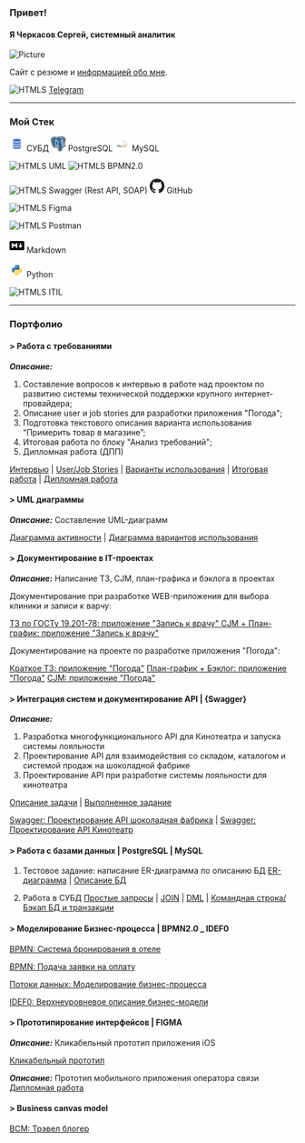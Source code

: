 ### Привет! 
#### Я Черкасов Сергей, системный аналитик

![Picture](https://sun9-39.userapi.com/impg/T8iyUNE6fqhkTvy0IlfP1FU5Gqydj5etgqI6Ig/uUS-TIpmFXY.jpg?size=537x240&quality=96&sign=c1778e4aacdbfb23307b43ec101168a9&type=share)

Сайт с резюме и [информацией обо мне](http://portfoliocherkasovsa.tilda.ws/).

<img  alt="HTMLS" width="26px" src="https://encrypted-tbn0.gstatic.com/images?q=tbn:ANd9GcQUVgTZs20lA-ITZriSqeaFKpR-dlMCNQPJzg&usqp=CAU" /> [Telegram](https://t.me/kakhotelamama)

______

### Мой Стек

<img  alt="HTMLS" width="26px" src="https://raw.githubusercontent.com/github/explore/80688e429a7d4ef2fca1e82350fe8e3517d3494d/topics/sql/sql.png" /> СУБД <img alt="HTMLS" width="26px" src="https://raw.githubusercontent.com/github/explore/80688e429a7d4ef2fca1e82350fe8e3517d3494d/topics/postgresql/postgresql.png" /> PostgreSQL  <img alt="HTMLS" width="26px" src="https://raw.githubusercontent.com/github/explore/80688e429a7d4ef2fca1e82350fe8e3517d3494d/topics/mysql/mysql.png" /> MySQL  

<img alt="HTMLS" width="26px" src="https://encrypted-tbn0.gstatic.com/images?q=tbn:ANd9GcQhHYcZtXQWs9fcT_tN_VTs7IcfqIPNiYq50Q&usqp=CAU" /> UML  <img alt="HTMLS" width="26px" src="https://encrypted-tbn0.gstatic.com/images?q=tbn:ANd9GcTSf6qshkYG-Wo1G7Ies-lRoiLoZNt5-VVijA&usqp=CAU" /> BPMN2.0 

<img alt="HTMLS" width="26px" src="https://encrypted-tbn0.gstatic.com/images?q=tbn:ANd9GcR9GlozyrEsA25S68xqsWEgejZkSQPi2L7SBw&usqp=CAU" /> Swagger (Rest API, SOAP)  <img alt="HTMLS" width="26px" src="https://raw.githubusercontent.com/github/explore/89bdd9644f44d1b12180fd512b95574fe4c54617/topics/github-api/github-api.png" /> GitHub  

<img alt="HTMLS" width="26px" src="https://encrypted-tbn0.gstatic.com/images?q=tbn:ANd9GcSQZTddfG1QM6noRnlbNDacwk8J4dIQQx-10g&usqp=CAU" /> Figma 

<img alt="HTMLS" width="26px"
src="https://th.bing.com/th/id/R.7afd213071e52a3a50d7d9c9db74d29b?rik=g3fAZfGv1DDzrQ&pid=ImgRaw&r=0" /> Postman

<img alt="HTMLS" width="26px"    src="https://raw.githubusercontent.com/github/explore/80688e429a7d4ef2fca1e82350fe8e3517d3494d/topics/markdown/markdown.png" /> Markdown  

<img alt="HTMLS" width="26px" src="https://raw.githubusercontent.com/github/explore/80688e429a7d4ef2fca1e82350fe8e3517d3494d/topics/python/python.png" /> Python 

<img alt="HTMLS" width="26px"
src="https://trainingcursos.files.wordpress.com/2010/10/itil_v3.png" /> ITIL
______

###  Портфолио 

#### > Работа с требованиями
_**Описание:**_ 

1. Составление вопросов к интервью в работе над проектом по развитию системы технической поддержки крупного интернет-провайдера;
2. Описание user и job stories для разработки приложения "Погода";
3. Подготовка текстового описания варианта использования “Примерить товар в магазине”;
4. Итоговая работа по блоку "Анализ требований";
5. Дипломная работа (ДПП)

[Интервью](https://docs.google.com/spreadsheets/d/1_TYlFpugdN0U7js0gsXqx0O7VmdXzQfE9acAUTZQg_k/edit?usp=sharing) | [User/Job Stories](https://docs.google.com/document/d/1ZVqviPlYvP3dDOIsHPfSz9nAcYnJbhsoneMbL7tmUOU/edit?usp=sharing) | [Варианты использования](https://docs.google.com/document/d/1LEUr-rSeLmQ8KMcbH1ojTmaMpL0EE4F-Egz6tDOJonQ/edit?usp=sharing) | [Итоговая работа](https://docs.google.com/document/d/1SszeM-nOqJ4eedBJ0u1fKD4ZjscUrMoaYiadHsVMUqk/edit?usp=sharing) | [Дипломная работа](https://docs.google.com/document/d/13ofNISFzBpyfOrFie2RB7xMJKE9t6v0RmXos9vrVRnM/edit)


#### > UML диаграммы 
_**Описание:**_ Составление UML-диаграмм

[Диаграмма активности](https://docs.google.com/drawings/d/1bhHlPrVMCRPBDd_DxNiikIteU49C88PVkPi25v4t2Hg/edit?usp=sharing) | [Диаграмма вариантов использования](https://docs.google.com/drawings/d/1ivATVzd8zt38ft1T8ZxN4gsGhefL2M-L-_AgG94fhA4/edit?usp=sharing) 


#### > Документирование в IT-проектах
_**Описание:**_ Написание ТЗ, CJM, план-графика и бэклога в проектах

Документирование при разработке WEB-приложения для выбора клиники и записи к варчу:

[ТЗ по ГОСТу 19.201-78: приложение "Запись к врачу" ](https://docs.google.com/document/d/1C3pm7yyZnEZ7Po0tEEXKYtrHDeK2XCyZM3qzP_gfr8U/edit?usp=sharing) 
[CJM + План-график: приложение "Запись к врачу" ](https://docs.google.com/spreadsheets/d/1ydUpeb1RBH3h2iBp2Y68GzUEpwpuVUwr58FO_GA3SgU/edit?usp=sharing) 

Документирование на проекте по разработке приложения "Погода":

[Краткое ТЗ: приложение "Погода"](https://docs.google.com/document/d/1KvjPiWZ_ck37aIvT8PpD7dSMMx_KgK1Ymr8LaDzZEGM/edit?usp=sharing) 
[План-график + Бэклог: приложение "Погода"](https://docs.google.com/spreadsheets/d/1_lGMIZpmzCwMPi3Q8W--InUd70N-qNifIWDp5UopSyE/edit?usp=sharing) 
[CJM: приложение "Погода"](https://docs.google.com/spreadsheets/d/1qxJLaxVdrfPKLa4iDDL_0MqhrCYwZlCO-Xm2WrewR8M/edit?usp=sharing) 


#### > Интеграция систем и документирование API | {Swagger}
_**Описание:**_ 
1. Разработка многофункционального API для Кинотеатра и запуска системы лояльности
2. Проектирование API для взаимодействия со складом, каталогом и системой продаж на шоколадной фабрике
3. Проектирование API при разработке системы лояльности для кинотеатра 

[Описание задачи](https://docs.google.com/document/d/1PyaNPMesMj47fsh19EWmrrRKcvtpzXzKrAHql4fmWLM/edit?usp=sharing) | [Выполненное задание](https://docs.google.com/document/d/1L-T2fzgJyY1ooAHyx-z-pBrPd0vqZTdibrv9P0MbKb0/edit?usp=sharing)

[Swagger: Проектирование API шоколадная фабрика](https://app.swaggerhub.com/apis/CherkasovSA/SF-1/1.0.0) | 
[Swagger: Проектирование API Кинотеатр](https://app.swaggerhub.com/apis/CherkasovSA/HomeworkSwagger2/2.0.0)

#### > Работа с базами данных | PostgreSQL | MySQL

1. Тестовое задание: написание ER-диаграмма по описанию БД
[ER-диаграмма](https://drawsql.app/teams/test-1246/diagrams/order-product) | [Описание БД](https://docs.google.com/document/d/1C13L7kurzcR5Crl52xl8dZRPiF0ANdE462rmuqNE3lg/edit?usp=sharing)

2. Работа в СУБД
[Простые запросы](https://drive.google.com/file/d/1hKGBJw5bGlFfBzldiG531B1Brp7M6X_M/view?usp=sharing) | [JOIN](https://drive.google.com/file/d/14B9BkIp8O-vVYEW_06Z1e5LQhY8DNp-7/view?usp=sharing) | [DML](https://drive.google.com/file/d/1JvuZF5IbOOSBp_L3nVghQSUbiNJfFI77/view?usp=sharing) | [Командная строка/Бэкап БД и транзакции](https://drive.google.com/file/d/1vUfVx4x1L73uH01rEDZmHrwqQFtq5PV5/view?usp=sharing) 


#### > Моделирование Бизнес-процесса | BPMN2.0 _ IDEF0

[BPMN: Система бронирования в отеле](https://drive.google.com/file/d/17oWo5zm0qwB1Xn-pN7cBDcMSUiHLAQOP/view?usp=sharing) 

[BPMN: Подача заявки на оплату](https://drive.google.com/file/d/1B5jY2IdwbOKsha1KetYiS7tenlvyibsE/view?usp=sharing)

[Потоки данных: Моделирование бизнес-процесса](https://docs.google.com/spreadsheets/d/1gvMiX4Coj14dtlNQZqtwEUaInKNAU7xd3qhmyXC24XM/edit?usp=sharing)

[IDEF0: Верхнеуровневое описание бизнес-модели](https://drive.google.com/file/d/1XHsZtr8Rl-l0Vpk2jNkEsbm5UiZe7Nbz/view?usp=sharing)

#### > Прототипирование интерфейсов | FIGMA
_**Описание:**_ Кликабельный прототип приложения  iOS

[Кликабельный прототип](https://www.figma.com/proto/h0A5nts6gs4x836Q8xRdhq/%D0%94%D0%BE%D0%BC%D0%B0%D1%88%D0%BD%D1%8F%D1%8F-%D1%80%D0%B0%D0%B1%D0%BE%D1%82%D0%B0-%D0%9F%D1%80%D0%BE%D1%82%D0%BE%D1%82%D0%B8%D0%BF%D0%B8%D1%80%D0%BE%D0%B2%D0%B0%D0%BD%D0%B8%D0%B5-%D0%B8%D0%BD%D1%82%D0%B5%D1%80%D1%84%D0%B5%D0%B9%D1%81%D0%BE%D0%B2?node-id=93-196&scaling=scale-down&page-id=0%3A1&starting-point-node-id=1%3A2)

_**Описание:**_ Прототип мобильного приложения оператора связи
[Дипломная работа](https://www.figma.com/file/5VhhFXLXqbcMHwKtfkqUrB/Untitled?type=design&node-id=0%3A1&mode=design&t=GcuAt8aWvXH7Kru4-1)

#### > Business canvas model 


[BCM: Трэвел блогер](https://docs.google.com/presentation/d/1Q00EzCQEFDbS5TS23AfZFycy9TbDSEd6r1ujTqt4kBE/edit?usp=sharing)
